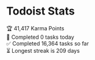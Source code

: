 
# Todoist Stats

<!-- TODO-IST:START -->
🏆  41,417 Karma Points           
🌸  Completed 0 tasks today           
✅  Completed 16,364 tasks so far           
⏳  Longest streak is 209 days
<!-- TODO-IST:END -->
